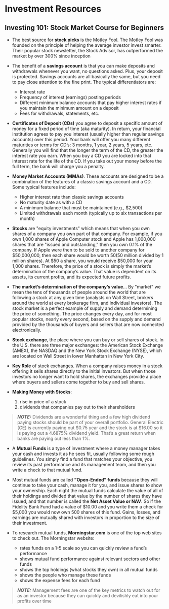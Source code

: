 # Investment Resources

## Investing 101: Stock Market Course for Beginners

- The best source for **stock picks** is the Motley Fool.  The Motley Fool was founded on the principle of helping the average investor invest smarter.  Their popular stock newsletter, the Stock Advisor, has outperformed the market by over 300% since inception

- The benefit of a **savings account** is that you can make deposits and withdrawals whenever you want, no questions asked. Plus, your deposit is protected. Savings accounts are all basically the same, but you need to pay close attention to the fine print. The typical differentiators are:
    - Interest rate
    - Frequency of interest (earnings) posting periods
    - Different minimum balance accounts that pay higher interest rates if you maintain the minimum amount on a deposit
    - Fees for withdrawals, statements, etc.

- **Certificates of Deposit (CDs)** you agree to deposit a specific amount of money for a fixed period of time (aka maturity). In return, your financial institution agrees to pay you interest (usually higher than regular savings accounts) over this period. Your bank will offer you many different maturities or terms for CD’s: 3 months, 1 year, 2 years, 5 years, etc. Generally you will find that the longer the term of the CD, the greater the interest rate you earn. When you buy a CD you are locked into that interest rate for the life of the CD. If you take out your money before the full term, the bank will charge you a penalty.

- **Money Market Accounts (MMAs)**. These accounts are designed to be a combination of the features of a classic savings account and a CD. Some typical features include:
    - Higher interest rate than classic savings accounts
    - No maturity date as with a CD
    - A minimum balance that must be maintained (e.g., $2,500)
    - Limited withdrawals each month (typically up to six transactions per month)

- **Stocks** are "equity investments" which means that when you own shares of a company you own part of that company. For example, if you own 1,000 shares of Apple Computer stock and Apple has 1,000,000 shares that are "issued and outstanding," then you own 0.1% of the company. If Apple were then to be sold to another company for $50,000,000, then each share would be worth $50 ($50 million divided by 1 million shares). At $50 a share, you would receive $50,000 for your 1,000 shares. Therefore, the price of a stock is simply the market’s determination of the company’s value. That value is dependent on its assets, its current profits, and its expected future profits.

- **The market’s determination of the company’s value**... By "market" we mean the tens of thousands of people around the world that are following a stock at any given time (analysts on Wall Street, brokers around the world at every brokerage firm, and individual investors). The stock market is a perfect example of supply and demand determining the price of something. The price changes every day, and for most popular stocks, nearly every second, based on the supply and demand provided by the thousands of buyers and sellers that are now connected electronically.

- **Stock exchange**, the place where you can buy or sell shares of stock.  In the U.S. there are three major exchanges: the American Stock Exchange (AMEX), the NASDAQ and the New York Stock Exchange (NYSE), which are located on Wall Street in lower Manhattan in New York City.

- **Key Role** of stock exchanges. When a company raises money in a stock offering it sells shares directly to the initial investors. But when those investors no longer want to hold shares, the exchanges provide a place where buyers and sellers come together to buy and sell shares.

- **Making Money with Stocks**:
    1. rise in price of a stock
    2. dividends that companies pay out to their shareholders

> **_NOTE:_**  Dividends are a wonderful thing and a few high dividend paying stocks should be part of your overall portfolio. General Electric (GE) is currently paying out $0.75 year and the stock is at $16.00 so it is paying out a 4.6875% dividend yield. That’s a great return when banks are paying out less than 1%.

- A **Mutual Funds** is a type of investment where a money manager takes your cash and invests it as he sees fit, usually following some rough guidelines. You simply find a fund that matches your objective, you review its past performance and its management team, and then you write a check to that mutual fund.

- Most mutual funds are called **"Open-Ended" funds** because they will continue to take your cash, manage it for you, and issue shares to show your ownership. Each night the mutual funds calculate the value of all of their holdings and divided that value by the number of shares they have issued, and that number is called the **Net Asset Value or NAV**. So if the Fidelity Bank Fund had a value of $10.00 and you write them a check for $5,000 you would now own 500 shares of this fund. Gains, losses, and earnings are mutually shared with investors in proportion to the size of their investment.

- To research mutual funds, **Morningstar.com** is one of the top web sites to check out. The Morningstar website:
    - rates funds on a 1-5 scale so you can quickly review a fund’s performance
    - shows mutual fund performance against relevant sectors and other funds
    - shows the top holdings (what stocks they own) in all mutual funds
    - shows the people who manage these funds
    - shows the expense fees for each fund

> **_NOTE:_**  Management fees are one of the key metrics to watch out for as an investor because they can quickly and devilishly eat into your profits over time